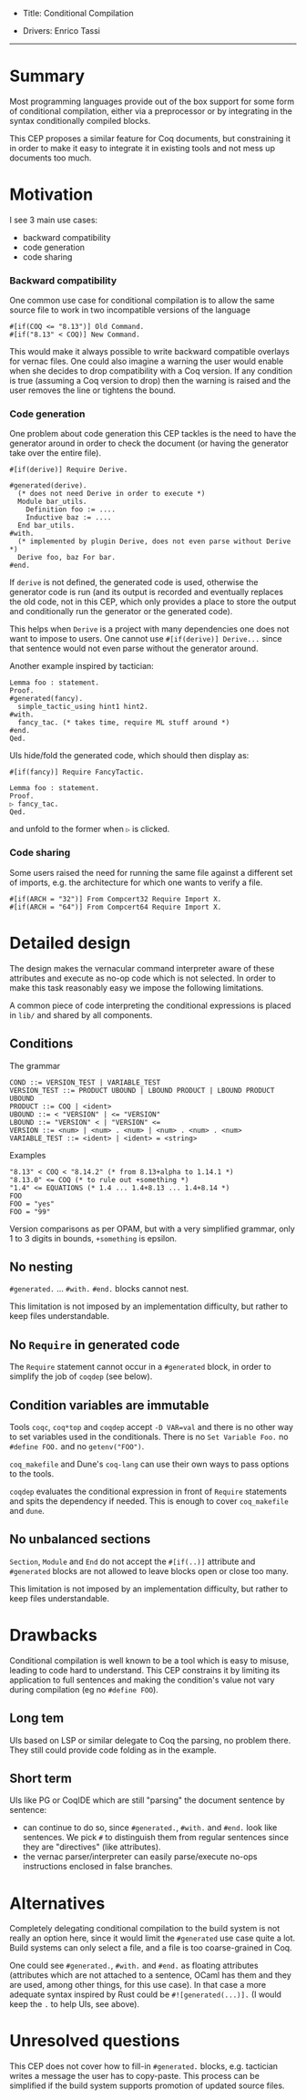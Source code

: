 - Title: Conditional Compilation

- Drivers: Enrico Tassi

----

# Summary

Most programming languages provide out of the box support for some form
of conditional compilation, either via a preprocessor or by integrating
in the syntax conditionally compiled blocks.

This CEP proposes a similar feature for Coq documents, but constraining it
in order to make it easy to integrate it in existing tools and not mess up
documents too much.

# Motivation

I see 3 main use cases:
- backward compatibility
- code generation
- code sharing

### Backward compatibility

One common use case for conditional compilation is to allow the same source
file to work in two incompatible versions of the language

```coq
#[if(COQ <= "8.13")] Old Command.
#[if("8.13" < COQ)] New Command.
```

This would make it always possible to write backward compatible overlays for vernac files. One could also imagine a warning the user would enable when she decides to drop compatibility with a Coq version. If any condition is true (assuming a Coq version to drop) then the warning is raised and the user removes the line or tightens the bound.

### Code generation

One problem about code generation this CEP tackles is the need to have the
generator around in order to check the document (or having the generator take
over the entire file).

```coq
#[if(derive)] Require Derive.

#generated(derive).
  (* does not need Derive in order to execute *)
  Module bar_utils.
    Definition foo := ....
    Inductive baz := ....
  End bar_utils.
#with.
  (* implemented by plugin Derive, does not even parse without Derive *)
  Derive foo, baz For bar.
#end.
```

If `derive` is not defined, the generated code is used,
otherwise the generator code is run (and its output is recorded and 
eventually replaces the old code, not in this CEP, which only provides a
place to store the output and conditionally run the generator or the
generated code).

This helps when `Derive` is a project with many dependencies one does not
want to impose to users. One cannot use `#[if(derive)] Derive...` since that
sentence would not even parse without the generator around.

Another example inspired by tactician:

```coq
Lemma foo : statement.
Proof.
#generated(fancy).
  simple_tactic_using hint1 hint2.
#with.
  fancy_tac. (* takes time, require ML stuff around *)
#end.
Qed.
```

UIs hide/fold the generated code, which should then display as:

```coq
#[if(fancy)] Require FancyTactic.

Lemma foo : statement.
Proof.
▷ fancy_tac.
Qed.
```

and unfold to the former when `▷` is clicked. 

### Code sharing

Some users raised the need for running the same file against a different
set of imports, e.g. the architecture for which one wants to verify a file.

```coq
#[if(ARCH = "32")] From Compcert32 Require Import X.
#[if(ARCH = "64")] From Compcert64 Require Import X.
```

# Detailed design

The design makes the vernacular command interpreter aware of these attributes
and execute as no-op code which is not selected. In order to make this task
reasonably easy we impose the following limitations.

A common piece of code interpreting the conditional expressions is placed in
`lib/` and shared by all components.

## Conditions

The grammar

```
COND ::= VERSION_TEST | VARIABLE_TEST
VERSION_TEST ::= PRODUCT UBOUND | LBOUND PRODUCT | LBOUND PRODUCT UBOUND
PRODUCT ::= COQ | <ident>
UBOUND ::= < "VERSION" | <= "VERSION"
LBOUND ::= "VERSION" < | "VERSION" <=
VERSION ::= <num> | <num> . <num> | <num> . <num> . <num>
VARIABLE_TEST ::= <ident> | <ident> = <string>
```

Examples
```
"8.13" < COQ < "8.14.2" (* from 8.13+alpha to 1.14.1 *)
"8.13.0" <= COQ (* to rule out +something *)
"1.4" <= EQUATIONS (* 1.4 ... 1.4+8.13 ... 1.4+8.14 *)
FOO
FOO = "yes"
FOO = "99"
```

Version comparisons as per OPAM, but with a very simplified grammar,
only 1 to 3 digits in bounds, `+something` is epsilon.

## No nesting

`#generated.` ... `#with.` `#end.` blocks cannot nest.

This limitation is not imposed by an implementation difficulty, but rather to keep files understandable.

## No `Require` in generated code

The `Require` statement cannot occur in a `#generated` block, in order to
simplify the job of `coqdep` (see below).

## Condition variables are immutable

Tools `coqc`, `coq*top` and `coqdep` accept `-D VAR=val` and there is no other
way to set variables used in the conditionals. There is no `Set Variable Foo.`
no `#define FOO.` and no `getenv("FOO")`.

`coq_makefile` and Dune's `coq-lang` can use their own ways to pass options to
the tools.

`coqdep` evaluates the conditional expression in front of `Require` statements
and spits the dependency if needed. This is enough to cover `coq_makefile` and
`dune`. 

## No unbalanced sections

`Section`, `Module` and `End` do not accept the `#[if(..)]` attribute and
`#generated` blocks are not allowed to leave blocks open or close too many.

This limitation is not imposed by an implementation difficulty, but rather to keep files understandable.

# Drawbacks

Conditional compilation is well known to be a tool which is easy to misuse,
leading to code hard to understand. This CEP constrains it by limiting its
application to full sentences and making the condition's value not vary during
compilation (eg no `#define FOO`).

## Long tem

UIs based on LSP or similar delegate to Coq the parsing, no problem there.
They still could provide code folding as in the example.

## Short term

UIs like PG or CoqIDE which are still "parsing" the document sentence by
sentence:
- can continue to do so, since `#generated.`, `#with.` and `#end.` look like
  sentences. We pick `#` to distinguish them from regular sentences since they
  are "directives" (like attributes).
- the vernac parser/interpreter can easily parse/execute no-ops instructions
  enclosed in false branches.

# Alternatives

Completely delegating conditional compilation to the build system is not
really an option here, since it would limit the `#generated` use case quite a
lot. Build systems can only select a file, and a file is too coarse-grained in Coq.

One could see `#generated.`, `#with.` and `#end.` as floating attributes
(attributes which are not attached to a sentence, OCaml has them and they are
used, among other things, for this use case).
In that case a more adequate syntax inspired by Rust could be
`#![generated(...)].` (I would keep the `.` to help UIs, see above).

# Unresolved questions

This CEP does not cover how to fill-in `#generated.` blocks, e.g. tactician
writes a message the user has to copy-paste. This process can be simplified
if the build system supports promotion of updated source files.

